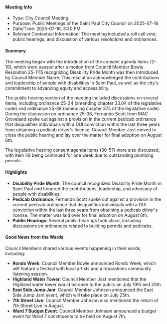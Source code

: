 ---
---

#### Meeting Info
* Type: City Council Meeting
* Purpose: Public Meetings of the Saint Paul City Council on 2025-07-16
* Date/Time: 2025-07-16, 3:30 PM
* Relevant Contextual Information: The meeting included a roll call vote, public hearings, and discussion of various resolutions and ordinances.

#### Summary

The meeting began with the introduction of the consent agenda items (2-19), which were passed after a motion from Council Member Bowie. Resolution 25-1115 recognizing Disability Pride Month was then introduced by Council Member Nacre. This resolution acknowledged the contributions and leadership of people with disabilities in Saint Paul, as well as the city's commitment to advancing equity and accessibility.

The public hearing section of the meeting included discussions on several items, including ordinance 25-34 (amending chapter 33.04 of the legislative code) and ordinance 25-38 (amending chapter 375 of the legislative code). During the discussion on ordinance 25-38, Fernando Scott from MAC Groveland spoke out against a provision in the current pedicab ordinance that disqualifies individuals with a DUI conviction within the last three years from obtaining a pedicab driver's license. Council Member Jost moved to close the public hearing and lay over the matter for final adoption on August 6th.

The legislative hearing consent agenda items (30-57) were also discussed, with item 48 being continued for one week due to outstanding plumbing permits.

#### Highlights

* **Disability Pride Month**: The council recognized Disability Pride Month in Saint Paul and honored the contributions, leadership, and advocacy of people with disabilities.
* **Pedicab Ordinance**: Fernando Scott spoke out against a provision in the current pedicab ordinance that disqualifies individuals with a DUI conviction within the last three years from obtaining a pedicab driver's license. The matter was laid over for final adoption on August 6th.
* **Public Hearings**: Several public hearings took place, including discussions on ordinances related to building permits and pedicabs.

#### Good News from the Wards

Council Members shared various events happening in their wards, including:

* **Rondo Week**: Council Member Bowie announced Rondo Week, which will feature a festival with local artists and a reparations community listening session.
* **Highland Water Tower**: Council Member Jost mentioned that the Highland water tower would be open to the public on July 19th and 20th.
* **East Side Jump Jam**: Council Member Johnson announced the East Side Jump Jam event, which will take place on July 25th.
* **7th Street Live**: Council Member Johnson also mentioned the return of 7th Street Live in August.
* **Ward 7 Budget Event**: Council Member Johnson announced a budget event for Ward 7 constituents to be held on August 7th.


